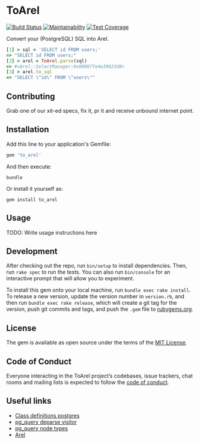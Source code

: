 # ToArel

[![Build Status](https://travis-ci.com/mvgijssel/to_arel.svg?branch=master)](https://travis-ci.com/mvgijssel/to_arel)
[![Maintainability](https://api.codeclimate.com/v1/badges/0d47a7de887eca86e136/maintainability)](https://codeclimate.com/github/mvgijssel/to_arel/maintainability)
[![Test Coverage](https://api.codeclimate.com/v1/badges/0d47a7de887eca86e136/test_coverage)](https://codeclimate.com/github/mvgijssel/to_arel/test_coverage)

Convert your (PostgreSQL) SQL into Arel.

```ruby
[1] > sql = 'SELECT id FROM users;'
=> "SELECT id FROM users;"
[2] > arel = ToArel.parse(sql)
=> #<Arel::SelectManager:0x00007fe4e39823d8>
[3] > arel.to_sql
=> "SELECT \"id\" FROM \"users\""
```

## Contributing

Grab one of our xit-ed specs, fix it, pr it and receive unbound internet point.

## Installation

Add this line to your application's Gemfile:

```ruby
gem 'to_arel'
```

And then execute:

```shell
bundle
```

Or install it yourself as:

```shell
gem install to_arel
```

## Usage

TODO: Write usage instructions here

## Development

After checking out the repo, run `bin/setup` to install dependencies.
Then, run `rake spec` to run the tests.
You can also run `bin/console` for an interactive prompt that will allow you to experiment.

To install this gem onto your local machine, run `bundle exec rake install`.
To release a new version, update the version number in `version.rb`,
and then run `bundle exec rake release`, which will create a git tag for the version,
push git commits and tags, and push the `.gem` file to [rubygems.org](https://rubygems.org).

## License

The gem is available as open source under the terms of the [MIT License](https://opensource.org/licenses/MIT).

## Code of Conduct

Everyone interacting in the ToArel project’s codebases, issue trackers,
chat rooms and mailing lists is expected to follow the
[code of conduct](https://github.com/[USERNAME]/to_arel/blob/master/CODE_OF_CONDUCT.md).

## Useful links

- [Class definitions postgres](https://doxygen.postgresql.org/)
- [pg_query deparse visitor](https://github.com/lfittl/pg_query/blob/master/lib/pg_query/deparse.rb)
- [pg_query node types](https://github.com/lfittl/pg_query/blob/master/lib/pg_query/node_types.rb)
- [Arel](https://github.com/rails/rails/tree/master/activerecord/lib/arel)
